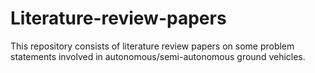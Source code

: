 # Literature-review-papers
This repository consists of literature review papers on some problem statements involved in autonomous/semi-autonomous ground vehicles.

